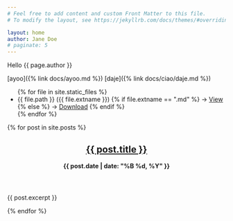 ```yaml
---
# Feel free to add content and custom Front Matter to this file.
# To modify the layout, see https://jekyllrb.com/docs/themes/#overriding-theme-defaults

layout: home
author: Jane Doe
# paginate: 5
---
```

Hello {{ page.author }}

[ayoo]({% link docs/ayoo.md %})
[daje]({% link docs/ciao/daje.md %})

<ul>
{% for file in site.static_files %}
  <li>
    {{ file.path }} ({{ file.extname }})
    {% if file.extname == ".md" %}
      → <a href="{{ file.path | replace: '.md', '.html' }}">View</a>
    {% else %}
      → <a href="{{ file.path }}">Download</a>
    {% endif %}
  </li>
{% endfor %}
</ul>

<div class="posts">
  {% for post in site.posts %}
    <article>
      <header>
        <h2><a href="{{ post.url | relative_url }}">{{ post.title }}</a></h2>
        <p><strong>{{ post.date | date: "%B %d, %Y" }}</strong></p>
      </header>
      <section>
        <!-- 
        excerpt: "This is a short description of the post."
        Alternatively, Jekyll will use the first 250 characters of the content as the default excerpt.
        -->
        <p>{{ post.excerpt }}</p>
      </section>
    </article>
  {% endfor %}
</div>